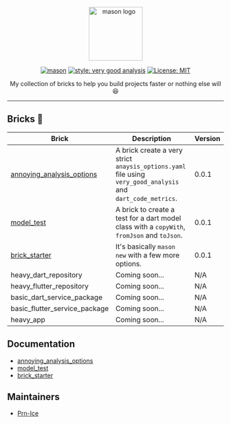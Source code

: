 <p align="center">
<img src="https://raw.githubusercontent.com/felangel/mason/master/assets/mason_full.png" height="125" alt="mason logo" />
</p>

<p align="center">
<a href="https://github.com/felangel/mason/actions"><img src="https://github.com/felangel/mason/workflows/mason/badge.svg" alt="mason"></a>
<a href="https://pub.dev/packages/very_good_analysis"><img src="https://img.shields.io/badge/style-very_good_analysis-B22C89.svg" alt="style: very good analysis"></a>
<a href="https://opensource.org/licenses/MIT"><img src="https://img.shields.io/badge/license-MIT-purple.svg" alt="License: MIT"></a>
</p>
<p align="center">
My collection of bricks to help you build projects faster or nothing else will 😆
</p>


---

## Bricks 🧱

| Brick                                                        | Description                                                  | Version |
| ------------------------------------------------------------ | ------------------------------------------------------------ | ------- |
| [annoying_analysis_options](https://brickhub.dev/bricks/annoying_analysis_options/0.0.1) | A brick create a very strict `anaysis_options.yaml` file using `very_good_analysis` and `dart_code_metrics`. | 0.0.1   |
| [model_test](https://brickhub.dev/bricks/model_test/0.0.1)   | A brick to create a test for a dart model class with a `copyWith`, `fromJson` and `toJson`. | 0.0.1   |
| [brick_starter](https://brickhub.dev/bricks/brick_starter/0.0.1) | It's basically `mason new` with a few more options.          | 0.0.1   |
| heavy_dart_repository                                        | Coming soon...                                               | N/A     |
| heavy_flutter_repository                                     | Coming soon...                                               | N/A     |
| basic_dart_service_package                                   | Coming soon...                                               | N/A     |
| basic_flutter_service_package                                | Coming soon...                                               | N/A     |
| heavy_app                                                    | Coming soon...                                               | N/A     |

## Documentation

- [annoying_analysis_options](https://github.com/Prn-Ice/mason_bricks/tree/main/bricks/annoying_analysis_options)
- [model_test](https://github.com/Prn-Ice/mason_bricks/tree/main/bricks/model_test)
- [brick_starter](https://github.com/Prn-Ice/mason_bricks/tree/main/bricks/brick_starter)

## Maintainers

- [Prn-Ice](https://github.com/Prn-Ice)
